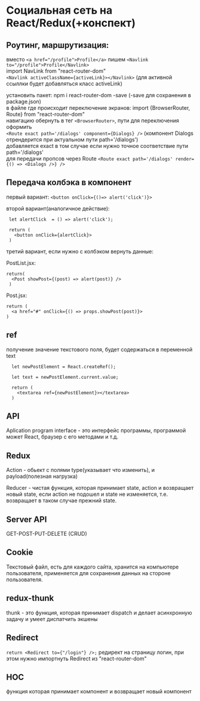 
# Социальная сеть на React/Redux(+конспект)


## Роутинг, маршрутизация:

  вместо `<a href="/profile">Profile</a>` пишем `<Navlink to="/profile">Profile</Navlink>`  
  import NavLink from "react-router-dom"  
  `<Navlink activeClassName={activeLink}></Navlink>` (для активной ссыллки будет добавляться класс activeLink)  
  
  установить пакет: npm i react-router-dom -save (-save для сохранения в package.json)  
  в файле где происходит переключение экранов: import {BrowserRouter, Route} from "react-router-dom"  
  навигацию обернуть в тег `<BrowserRouter>`, пути для переключения оформить   
  `<Route exact path='/dialogs' component={Dialogs} />` (компонент Dialogs отрендерится при актуальном пути path='/dialogs')  
  добавляется exact в том случае если нужно точное соответствие пути path='/dialogs'  
  для передачи пропсов через Route `<Route exact path='/dialogs' render={() => <Dialogs />} />`


## Передача колбэка в компонент

  первый вариант: 
    `<button onClick={()=> alert('click')}>`
  
  второй вариант(аналогичное действие):  
   ```
    let alertClick  = () => alert('click');

    return (
      <button onClick={alertClick}>
    ) 
   ```

   третий вариант, если нужно с колбэком вернуть данные: 

  PostList.jsx:   
  ```      
  return(
    <Post showPost={(post) => alert(post)} />  
   )
   ```

  Post.jsx:
  
  ```
  return (
    <a href="#" onClick={() => props.showPost(post)}>
  )
 ```
   
## ref
получение значение текстового поля, будет содержаться в переменной text

```
  let newPostElement = React.createRef();

  let text = newPostElement.current.value;

  return (
    <textarea ref={newPostElement}></textarea>
  )
```
## API
Aplication program interface - это интерфейс программы, программой может React, браузер с его методами и т.д.

## Redux
Action - обьект с полями type(указывает что изменить), и payload(полезная нагрузка)

Reducer - чистая функция, которая принимает state, action и возвращает новый state, если action не подошел и state
не изменяется, т.е. возвращает в таком случае прежний state.

## Server API
GET-POST-PUT-DELETE (CRUD)

## Cookie
Текстовый файл, есть для каждого сайта, хранится на компьютере пользователя, применяется для сохранения данных на стороне пользователя.

## redux-thunk
thunk - это функция, которая принимает dispatch и делает асинхронную задачу и умеет диспатчить экшены

## Redirect
`return <Redirect to={"/login"} />;`
редирект на страницу логин, при этом нужно импортнуть Redirect из "react-router-dom"

## HOC
функция которая принимает компонент и возвращает новый компонент

